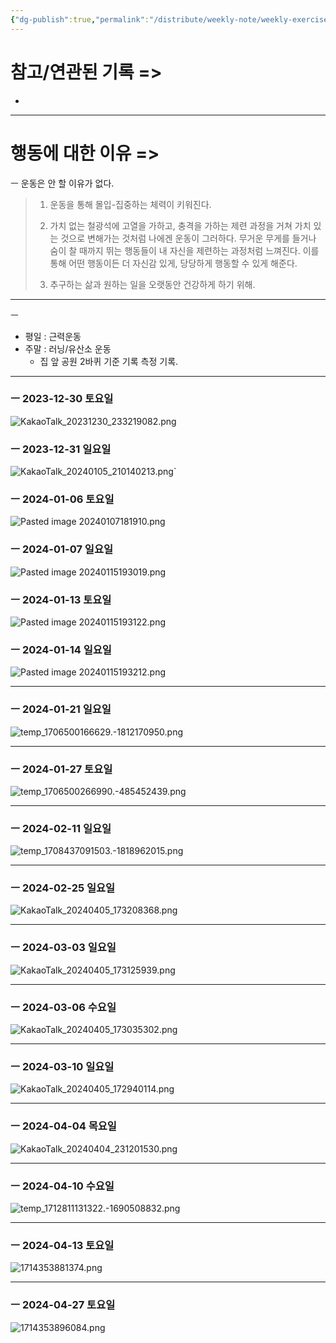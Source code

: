 ```yaml
---
{"dg-publish":true,"permalink":"/distribute/weekly-note/weekly-exercise-iog/","tags":["운동-식단-건강","자기관리"],"noteIcon":""}
---
```


# 참고/연관된 기록 =>
- 



---
# 행동에 대한 이유 =>

ㅡ
운동은 안 할 이유가 없다. 
	
> 1. 운동을 통해 몰입-집중하는 체력이 키워진다.
> 
> 2. 가치 없는 철광석에 고열을 가하고, 충격을 가하는 제련 과정을 거쳐 가치 있는 것으로 변해가는 것처럼 나에겐 운동이 그러하다. 무거운 무게를 들거나 숨이 찰 때까지 뛰는 행동들이 내 자신을 제련하는 과정처럼 느껴진다. 이를 통해 어떤 행동이든 더 자신감 있게, 당당하게 행동할 수 있게 해준다. 
> 
> 3. 추구하는 삶과 원하는 일을 오랫동안 건강하게 하기 위해.

----

ㅡ
- 평일 : 근력운동 
- 주말 : 러닝/유산소 운동
	- 집 앞 공원 2바퀴 기준 기록 측정 기록.


----
### ㅡ 2023-12-30 토요일
![KakaoTalk_20231230_233219082.png](/img/user/%EC%B2%A8%EB%B6%80%ED%8C%8C%EC%9D%BC/KakaoTalk_20231230_233219082.png)

### ㅡ 2023-12-31 일요일
![KakaoTalk_20240105_210140213.png](/img/user/%EC%B2%A8%EB%B6%80%ED%8C%8C%EC%9D%BC/KakaoTalk_20240105_210140213.png)`

### ㅡ 2024-01-06 토요일
![Pasted image 20240107181910.png](/img/user/%EC%B2%A8%EB%B6%80%ED%8C%8C%EC%9D%BC/Pasted%20image%2020240107181910.png)

### ㅡ 2024-01-07 일요일
![Pasted image 20240115193019.png](/img/user/%EC%B2%A8%EB%B6%80%ED%8C%8C%EC%9D%BC/Pasted%20image%2020240115193019.png)

### ㅡ 2024-01-13 토요일
![Pasted image 20240115193122.png](/img/user/%EC%B2%A8%EB%B6%80%ED%8C%8C%EC%9D%BC/Pasted%20image%2020240115193122.png)


### ㅡ 2024-01-14 일요일
![Pasted image 20240115193212.png](/img/user/%EC%B2%A8%EB%B6%80%ED%8C%8C%EC%9D%BC/Pasted%20image%2020240115193212.png)


------------
### ㅡ 2024-01-21 일요일
![temp_1706500166629.-1812170950.png](/img/user/%EC%B2%A8%EB%B6%80%ED%8C%8C%EC%9D%BC/temp_1706500166629.-1812170950.png)

----

### ㅡ 2024-01-27 토요일
![temp_1706500266990.-485452439.png](/img/user/%EC%B2%A8%EB%B6%80%ED%8C%8C%EC%9D%BC/temp_1706500266990.-485452439.png)

---
### ㅡ 2024-02-11 일요일
![temp_1708437091503.-1818962015.png](/img/user/%EC%B2%A8%EB%B6%80%ED%8C%8C%EC%9D%BC/temp_1708437091503.-1818962015.png)

----
### ㅡ 2024-02-25 일요일

![KakaoTalk_20240405_173208368.png](/img/user/%EC%B2%A8%EB%B6%80%ED%8C%8C%EC%9D%BC/KakaoTalk_20240405_173208368.png)

----
### ㅡ 2024-03-03 일요일
![KakaoTalk_20240405_173125939.png](/img/user/%EC%B2%A8%EB%B6%80%ED%8C%8C%EC%9D%BC/KakaoTalk_20240405_173125939.png)

----
### ㅡ 2024-03-06 수요일
![KakaoTalk_20240405_173035302.png](/img/user/%EC%B2%A8%EB%B6%80%ED%8C%8C%EC%9D%BC/KakaoTalk_20240405_173035302.png)

----
### ㅡ 2024-03-10 일요일
![KakaoTalk_20240405_172940114.png](/img/user/%EC%B2%A8%EB%B6%80%ED%8C%8C%EC%9D%BC/KakaoTalk_20240405_172940114.png)


---
### ㅡ 2024-04-04 목요일
![KakaoTalk_20240404_231201530.png](/img/user/%EC%B2%A8%EB%B6%80%ED%8C%8C%EC%9D%BC/KakaoTalk_20240404_231201530.png)

----
### ㅡ 2024-04-10 수요일
![temp_1712811131322.-1690508832.png](/img/user/%EC%B2%A8%EB%B6%80%ED%8C%8C%EC%9D%BC/temp_1712811131322.-1690508832.png)

----
### ㅡ 2024-04-13 토요일
![1714353881374.png](/img/user/%EC%B2%A8%EB%B6%80%ED%8C%8C%EC%9D%BC/1714353881374.png)



---
### ㅡ 2024-04-27 토요일

![1714353896084.png](/img/user/%EC%B2%A8%EB%B6%80%ED%8C%8C%EC%9D%BC/1714353896084.png)
